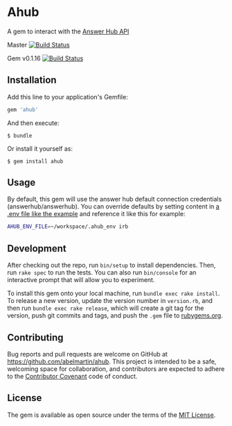 # Ahub
A gem to interact with the [Answer Hub API](docs.answerhubapiv2.apiary.io)

Master
[![Build Status](https://travis-ci.org/abelmartin/ahub.svg?branch=master)](https://travis-ci.org/abelmartin/ahub)

Gem v0.1.16
[![Build Status](https://travis-ci.org/abelmartin/ahub.svg?branch=v0.1.16)](https://github.com/abelmartin/ahub/tree/v0.1.16)

## Installation

Add this line to your application's Gemfile:

```ruby
gem 'ahub'
```

And then execute:

    $ bundle

Or install it yourself as:

    $ gem install ahub

## Usage

By default, this gem will use the answer hub default connection credentials (answerhub/answerhub).  You can override defaults by setting content in [a .env file like the example](https://github.com/abelmartin/ahub/blob/master/.env_example) and reference it like this for example:

```bash
AHUB_ENV_FILE=~/workspace/.ahub_env irb
```

## Development

After checking out the repo, run `bin/setup` to install dependencies. Then, run `rake spec` to run the tests. You can also run `bin/console` for an interactive prompt that will allow you to experiment.

To install this gem onto your local machine, run `bundle exec rake install`. To release a new version, update the version number in `version.rb`, and then run `bundle exec rake release`, which will create a git tag for the version, push git commits and tags, and push the `.gem` file to [rubygems.org](https://rubygems.org).

## Contributing

Bug reports and pull requests are welcome on GitHub at https://github.com/abelmartin/ahub. This project is intended to be a safe, welcoming space for collaboration, and contributors are expected to adhere to the [Contributor Covenant](contributor-covenant.org) code of conduct.


## License

The gem is available as open source under the terms of the [MIT License](http://opensource.org/licenses/MIT).

